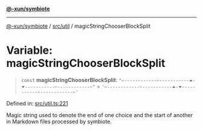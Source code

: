 [**@-xun/symbiote**](../../../README.md)

***

[@-xun/symbiote](../../../README.md) / [src/util](../README.md) / magicStringChooserBlockSplit

# Variable: magicStringChooserBlockSplit

> `const` **magicStringChooserBlockSplit**: `"✄------------✄-----------⏶-⏷-----------✄------------✄"` = `'✄------------✄-----------⏶-⏷-----------✄------------✄'`

Defined in: [src/util.ts:221](https://github.com/Xunnamius/symbiote/blob/e3c8f9ab2680e6eaa30465c77954050484c7c41e/src/util.ts#L221)

Magic string used to denote the end of one choice and the start of another in
Markdown files processed by symbiote.
